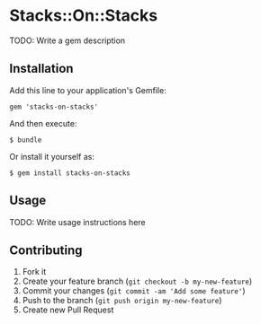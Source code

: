 # Stacks::On::Stacks

TODO: Write a gem description

## Installation

Add this line to your application's Gemfile:

    gem 'stacks-on-stacks'

And then execute:

    $ bundle

Or install it yourself as:

    $ gem install stacks-on-stacks

## Usage

TODO: Write usage instructions here

## Contributing

1. Fork it
2. Create your feature branch (`git checkout -b my-new-feature`)
3. Commit your changes (`git commit -am 'Add some feature'`)
4. Push to the branch (`git push origin my-new-feature`)
5. Create new Pull Request
